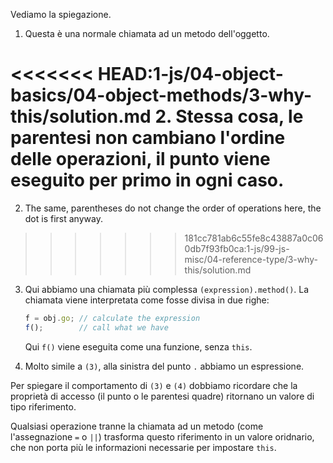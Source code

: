 
Vediamo la spiegazione.

1. Questa è una normale chiamata ad un metodo dell'oggetto.

<<<<<<< HEAD:1-js/04-object-basics/04-object-methods/3-why-this/solution.md
2. Stessa cosa, le parentesi non cambiano l'ordine delle operazioni, il punto viene eseguito per primo in ogni caso.
=======
2. The same, parentheses do not change the order of operations here, the dot is first anyway.
>>>>>>> 181cc781ab6c55fe8c43887a0c060db7f93fb0ca:1-js/99-js-misc/04-reference-type/3-why-this/solution.md

3. Qui abbiamo una chiamata più complessa `(expression).method()`. La chiamata viene interpretata come fosse divisa in due righe:

    ```js no-beautify
    f = obj.go; // calculate the expression
    f();        // call what we have
    ```

    Qui `f()` viene eseguita come una funzione, senza `this`.

4. Molto simile a `(3)`, alla sinistra del punto `.` abbiamo un espressione.

Per spiegare il comportamento di `(3)` e `(4)` dobbiamo ricordare che la proprietà di accesso (il punto o le parentesi quadre) ritornano un valore di tipo riferimento.  

Qualsiasi operazione tranne la chiamata ad un metodo (come l'assegnazione `=` o `||`) trasforma questo riferimento in un valore oridnario, che non porta più le informazioni necessarie per impostare `this`.

